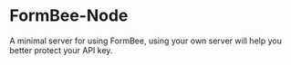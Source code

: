 # FormBee-Node
A minimal server for using FormBee, using your own server will help you better protect your API key.
